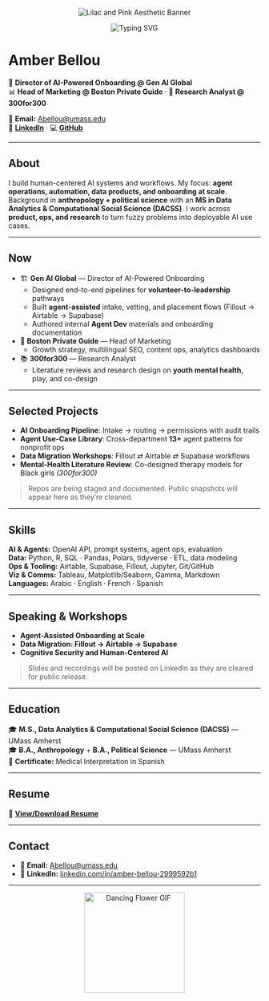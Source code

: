 <!-- 🎨 Banner -->
<p align="center">
  <img src="https://user-images.githubusercontent.com/95124447/230792126-1c0a4e5e-9268-4e7a-8e76-1765c38e8dd3.png" alt="Lilac and Pink Aesthetic Banner">
</p>

<!-- ⌨️ Typing Animation -->
<p align="center">
  <img src="https://readme-typing-svg.herokuapp.com?font=Fira+Code&size=22&pause=1000&color=4C1D95&width=900&height=60&lines=Welcome+to+my+GitHub!;Director+of+AI-Powered+Onboarding+%40+Gen+AI+Global;Data+%26+AI+Builder+%7C+Agent+Ops+%7C+Automation;Multilingual:+AR+EN+FR+ES" alt="Typing SVG" />
</p>

# **Amber Bellou**
🧭 **Director of AI-Powered Onboarding @ Gen AI Global**  
📊 **Head of Marketing @ Boston Private Guide** · 🧠 **Research Analyst @ 300for300**

📧 **Email:** [Abellou@umass.edu](mailto:Abellou@umass.edu)  
🔗 [**LinkedIn**](https://www.linkedin.com/in/amber-bellou-2999592b1/) · 💻 [**GitHub**](https://github.com/amberbellou)

---

## **About**
I build human-centered AI systems and workflows. My focus: **agent operations, automation, data products, and onboarding at scale**. Background in **anthropology + political science** with an **MS in Data Analytics & Computational Social Science (DACSS)**. I work across **product, ops, and research** to turn fuzzy problems into deployable AI use cases.

---

## **Now**
- 🏗️ **Gen AI Global** — Director of AI-Powered Onboarding  
  - Designed end-to-end pipelines for **volunteer-to-leadership** pathways  
  - Built **agent-assisted** intake, vetting, and placement flows (Fillout → Airtable → Supabase)  
  - Authored internal **Agent Dev** materials and onboarding documentation
- 📣 **Boston Private Guide** — Head of Marketing  
  - Growth strategy, multilingual SEO, content ops, analytics dashboards  
- 📚 **300for300** — Research Analyst  
  - Literature reviews and research design on **youth mental health**, play, and co-design

---

## **Selected Projects**
- **AI Onboarding Pipeline**: Intake → routing → permissions with audit trails  
- **Agent Use-Case Library**: Cross-department **13+** agent patterns for nonprofit ops  
- **Data Migration Workshops**: Fillout ⇄ Airtable ⇄ Supabase workflows  
- **Mental-Health Literature Review**: Co-designed therapy models for Black girls *(300for300)*

> Repos are being staged and documented. Public snapshots will appear here as they’re cleaned.

---

## **Skills**
**AI & Agents:** OpenAI API, prompt systems, agent ops, evaluation  
**Data:** Python, R, SQL · Pandas, Polars, tidyverse · ETL, data modeling  
**Ops & Tooling:** Airtable, Supabase, Fillout, Jupyter, Git/GitHub  
**Viz & Comms:** Tableau, Matplotlib/Seaborn, Gamma, Markdown  
**Languages:** Arabic · English · French · Spanish

---

## **Speaking & Workshops**
- **Agent-Assisted Onboarding at Scale**
- **Data Migration: Fillout → Airtable → Supabase**
- **Cognitive Security and Human-Centered AI**
> Slides and recordings will be posted on LinkedIn as they are cleared for public release.

---

## **Education**
🎓 **M.S., Data Analytics & Computational Social Science (DACSS)** — UMass Amherst  
🎓 **B.A., Anthropology** + **B.A., Political Science** — UMass Amherst  
📜 **Certificate:** Medical Interpretation in Spanish

---

## **Resume**
📄 **[View/Download Resume](https://github.com/amberbellou/amberbellou/raw/main/AmberResume.pdf)**

---

## **Contact**
- 📧 **Email:** [Abellou@umass.edu](mailto:Abellou@umass.edu)  
- 🔗 **LinkedIn:** [linkedin.com/in/amber-bellou-2999592b1](https://www.linkedin.com/in/amber-bellou-2999592b1)

---

<p align="center">
  <img src="https://media.giphy.com/media/QvpqTCiEcwtvx6wwJK/giphy.gif" width="200" alt="Dancing Flower GIF" />
</p>

<!-- Theme notes:
Primary: #4C1D95 (purple), Accent: #00B0AD (teal)
Update the resume file name/path if needed.
-->

